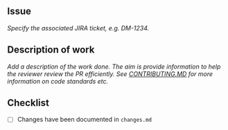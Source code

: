 ## Issue

*Specify the associated JIRA ticket, e.g. DM-1234.*

## Description of work

*Add a description of the work done. The aim is provide information to help the reviewer review the PR efficiently.
See [CONTRIBUTING.MD](CONTRIBUTING.MD) for more information on code standards etc.*

## Checklist

- [ ] Changes have been documented in `changes.md`
